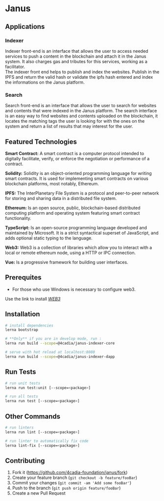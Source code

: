 # Janus

## Applications

### Indexer

Indexer front-end is an interface that allows the user to access needed services to push a content in the blockchain and attach it in the Janus system. It also charges gas and tributes for this services, working as a facilitator.  
The indexer front end helps to publish and index the websites. Publish in the IPFS and return the valid hash or validate the ipfs hash entered and index the informations on the Janus platform.

### Search

Search front-end is an interface that allows the user to search for websites and contents that were indexed in the Janus platform. The search interface is an easy way to find websites and contents uploaded on the blockchain, it locates the matching tags the user is looking for with the ones on the system and return a list of results that may interest for the user.

## Featured Technologies

**Smart Contract:** A smart contract is a computer protocol intended to digitally facilitate, verify, or enforce the negotiation or performance of a contract.

**Solidity:** Solidity is an object-oriented programming language for writing smart contracts. It is used for implementing smart contracts on various blockchain platforms, most notably, Ethereum.

**IPFS:** The InterPlanetary File System is a protocol and peer-to-peer network for storing and sharing data in a distributed file system. 

**Ethereum:** Is an open source, public, blockchain-based distributed computing platform and operating system featuring smart contract functionality. 

**TypeScript:** Is an open-source programming language developed and maintained by Microsoft. It is a strict syntactical superset of JavaScript, and adds optional static typing to the language.

**Web3:** Web3 is a collection of libraries which allow you to interact with a local or remote ethereum node, using a HTTP or IPC connection.

**Vue:** Is a progressive framework for building user interfaces.


## Prerequites

- For those who use Windows is necessary to configure web3.

Use the link to install *[WEB3](https://medium.com/@jcbombardelli/configurando-web3-em-um-projeto-node-js-com-windows-984ca1224fa)*


## Installation


``` bash
# install dependencies
lerna bootstrap

# **Only** if you are in develop mode, run :
lerna run build --scope=@4cadia/janus-indexer-core

# serve with hot reload at localhost:8080
lerna run build --scope=@4cadia/janus-indexer-dapp
```

## Run Tests

```bash
# run unit tests
lerna run test:unit [--scope=<package>]
```

```bash
# run all tests
lerna run test [--scope=<package>]
```

## Other Commands



``` bash
# run linters
lerna run lint [--scope=<package>]
```

``` bash
# run linter to automatically fix code
lerna lint-fix [--scope=<package>]
```

## Contributing

1. Fork it (<https://github.com/4cadia-foundation/janus/fork>)
2. Create your feature branch (`git checkout -b feature/fooBar`)
3. Commit your changes (`git commit -am 'Add some fooBar'`)
4. Push to the branch (`git push origin feature/fooBar`)
5. Create a new Pull Request
